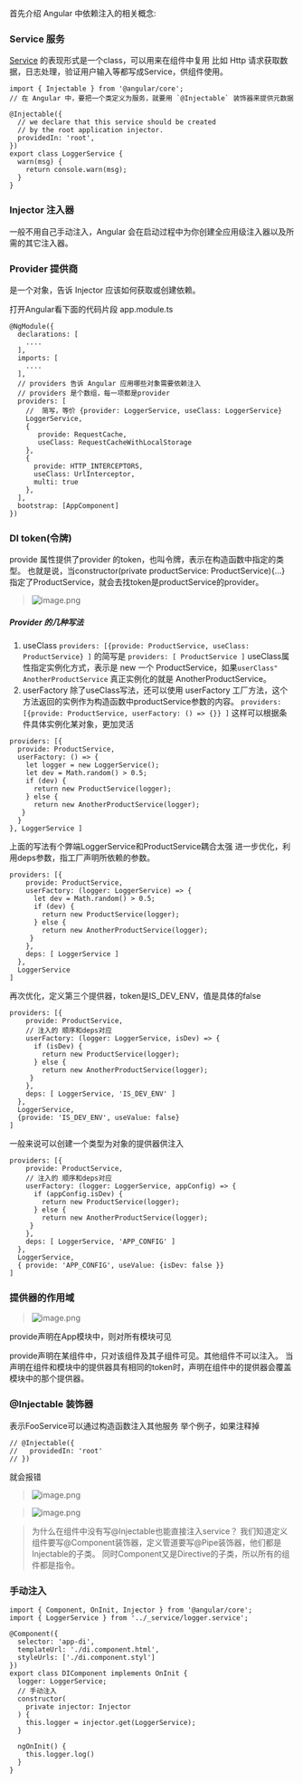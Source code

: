 首先介绍 Angular 中依赖注入的相关概念:


### Service 服务
[Service](https://angular.cn/guide/architecture-services) 的表现形式是一个class，可以用来在组件中复用
比如 Http 请求获取数据，日志处理，验证用户输入等都写成Service，供组件使用。

```
import { Injectable } from '@angular/core';
// 在 Angular 中，要把一个类定义为服务，就要用 `@Injectable` 装饰器来提供元数据

@Injectable({
  // we declare that this service should be created
  // by the root application injector.
  providedIn: 'root',
})
export class LoggerService {
  warn(msg) { 
    return console.warn(msg); 
  }
}

```
### Injector 注入器
一般不用自己手动注入，Angular 会在启动过程中为你创建全应用级注入器以及所需的其它注入器。

### Provider 提供商
是一个对象，告诉 Injector 应该如何获取或创建依赖。

打开Angular看下面的代码片段 app.module.ts
```
@NgModule({
  declarations: [
    ....
  ],
  imports: [
    ....
  ],
  // providers 告诉 Angular 应用哪些对象需要依赖注入
  // providers 是个数组，每一项都是provider
  providers: [
    //  简写，等价 {provider: LoggerService, useClass: LoggerService}
    LoggerService,
    { 
       provide: RequestCache, 
       useClass: RequestCacheWithLocalStorage 
    },
    {
      provide: HTTP_INTERCEPTORS,
      useClass: UrlInterceptor,
      multi: true
    },
  ],
  bootstrap: [AppComponent]
})
```

### DI token(令牌)
provide 属性提供了provider 的token，也叫令牌，表示在构造函数中指定的类型。
也就是说，当constructor(private productService: ProductService){...} 指定了ProductService，就会去找token是productService的provider。

> ![image.png](https://hexo-blog.pek3b.qingstor.com/upload_images/71414-e0c7e676cf107d65.png?imageMogr2/auto-orient/strip%7CimageView2/2/w/1240)

##### Provider 的几种写法
1.  useClass
 `providers: [{provide: ProductService, useClass: ProductService} ]`
的简写是
`providers: [ ProductService ]`
useClass属性指定实例化方式，表示是 new 一个 ProductService，如果`userClass" AnotherProductService` 真正实例化的就是 AnotherProductService。
2. userFactory
除了useClass写法，还可以使用 userFactory 工厂方法，这个方法返回的实例作为构造函数中productService参数的内容。
`providers: [{provide: ProductService, userFactory: () => {}} ]`
这样可以根据条件具体实例化某对象，更加灵活
```
providers: [{
  provide: ProductService, 
  userFactory: () => {
    let logger = new LoggerService();
    let dev = Math.random() > 0.5;
    if (dev) {
      return new ProductService(logger);
    } else {
      return new AnotherProductService(logger);
   }
  }
}, LoggerService ]
```
上面的写法有个弊端LoggerService和ProductService耦合太强
进一步优化，利用deps参数，指工厂声明所依赖的参数。
```
providers: [{
    provide: ProductService, 
    userFactory: (logger: LoggerService) => {
      let dev = Math.random() > 0.5;
      if (dev) {
        return new ProductService(logger);
      } else {
        return new AnotherProductService(logger);
     }
    },
    deps: [ LoggerService ]
  }, 
  LoggerService
]
```
再次优化，定义第三个提供器，token是IS_DEV_ENV，值是具体的false
```
providers: [{
    provide: ProductService, 
    // 注入的 顺序和deps对应
    userFactory: (logger: LoggerService, isDev) => {
      if (isDev) {
        return new ProductService(logger);
      } else {
        return new AnotherProductService(logger);
     }
    },
    deps: [ LoggerService, 'IS_DEV_ENV' ]
  }, 
  LoggerService,
  {provide: 'IS_DEV_ENV', useValue: false}
]
```
一般来说可以创建一个类型为对象的提供器供注入
```
providers: [{
    provide: ProductService, 
    // 注入的 顺序和deps对应
    userFactory: (logger: LoggerService, appConfig) => {
      if (appConfig.isDev) {
        return new ProductService(logger);
      } else {
        return new AnotherProductService(logger);
     }
    },
    deps: [ LoggerService, 'APP_CONFIG' ]
  }, 
  LoggerService,
  { provide: 'APP_CONFIG', useValue: {isDev: false }}
]
```

### 提供器的作用域

> ![image.png](https://hexo-blog.pek3b.qingstor.com/upload_images/71414-a37ba3f3dfbed696.png?imageMogr2/auto-orient/strip%7CimageView2/2/w/1240)

provide声明在App模块中，则对所有模块可见

provide声明在某组件中，只对该组件及其子组件可见。其他组件不可以注入。
当声明在组件和模块中的提供器具有相同的token时，声明在组件中的提供器会覆盖模块中的那个提供器。

### @Injectable 装饰器
表示FooService可以通过构造函数注入其他服务
举个例子，如果注释掉
```
// @Injectable({
//   providedIn: 'root'
// })
```
就会报错
> ![image.png](https://hexo-blog.pek3b.qingstor.com/upload_images/71414-4f119ed6952a8c3b.png?imageMogr2/auto-orient/strip%7CimageView2/2/w/1240)

> ![image.png](https://hexo-blog.pek3b.qingstor.com/upload_images/71414-8315605b71ca31e6.png?imageMogr2/auto-orient/strip%7CimageView2/2/w/1240)

> 为什么在组件中没有写@Injectable也能直接注入service？
我们知道定义组件要写@Component装饰器，定义管道要写@Pipe装饰器，他们都是Injectable的子类。
同时Component又是Directive的子类，所以所有的组件都是指令。

### 手动注入
```
import { Component, OnInit, Injector } from '@angular/core';
import { LoggerService } from '../_service/logger.service';

@Component({
  selector: 'app-di',
  templateUrl: './di.component.html',
  styleUrls: ['./di.component.styl']
})
export class DIComponent implements OnInit {
  logger: LoggerService;
  // 手动注入
  constructor(
    private injector: Injector
  ) {
    this.logger = injector.get(LoggerService);
  }

  ngOnInit() {
    this.logger.log()
  }
}

```

